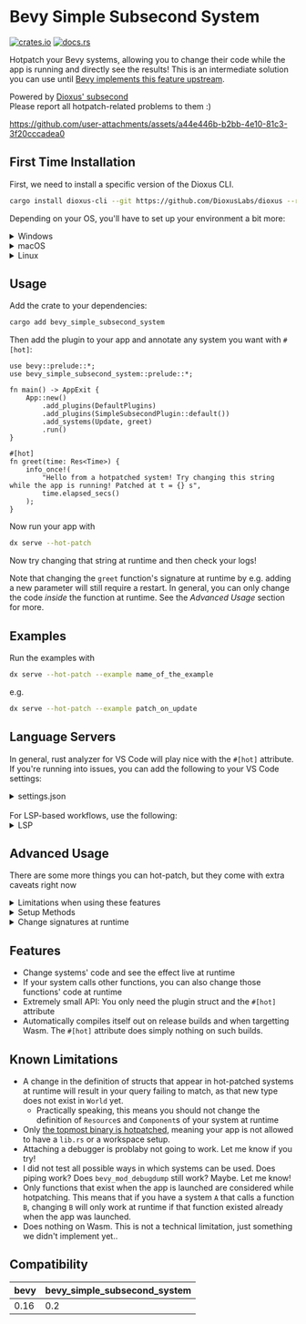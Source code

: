 # Bevy Simple Subsecond System

[![crates.io](https://img.shields.io/crates/v/bevy_simple_subsecond_system)](https://crates.io/crates/bevy_simple_subsecond_system)
[![docs.rs](https://docs.rs/bevy_simple_subsecond_system/badge.svg)](https://docs.rs/bevy_simple_subsecond_system)


Hotpatch your Bevy systems, allowing you to change their code while the app is running and directly see the results!
This is an intermediate solution you can use until [Bevy implements this feature upstream](https://github.com/bevyengine/bevy/issues/19296).

Powered by [Dioxus' subsecond](https://github.com/DioxusLabs/dioxus/releases/tag/v0.7.0-alpha.0#rust-hot-patching)  
Please report all hotpatch-related problems to them :)


<https://github.com/user-attachments/assets/a44e446b-b2bb-4e10-81c3-3f20cccadea0>



## First Time Installation

First, we need to install a specific version of the Dioxus CLI.

```sh
cargo install dioxus-cli --git https://github.com/DioxusLabs/dioxus --rev b2bd1f
```

Depending on your OS, you'll have to set up your environment a bit more:

<details>
<summary>
Windows
</summary>

If you're lucky, you don't need to change anything.
However, some users may experience issues with their path length.
If that happens, move your crate closer to your drive, e.g. `C:\my_crate`.
If that is not enough, set the following in your `~\.cargo\config.toml`:
```toml
[profile.dev]
codegen-units = 1
```
Note that this may increase compile times significantly if your crate is very large. 
When changing this number, always run `cargo clean` before rebuilding.
If you can verify that this solved your issue,
try increasing this number until you find a happy middle ground. For reference, the default number
for incremental builds is `256`, and for non-incremental builds `16`.

You also cannot set `linker = "rust-lld.exe"`, as subsecond currently crashes when `linker` is set.

</details>

<details>
<summary>
macOS
</summary>

You're in luck! Everything should work out of the box if you use the default system linker.

</details>

<details>
<summary>
Linux
</summary>

Execute the following:
```sh
readlink -f "$(which cc)"
```
If this points to `clang`, you're good. Otherwise, we'll need to symlink it.
Read the path returned by the following command:
```sh
which cc
```
and `cd` into it. For example,

```sh
$ which cc
/usr/bin/cc
$ cd /usr/bin
```

Assuming you have `clang` installed, run the following commands:

```sh
mv cc cc-real
ln -s "$(which clang)" cc
```
Note that the above commands may require `sudo`.

Now everything should work. If not, install `lld` on your system and add the following to your `~/.cargo/config.toml`:

```toml
[target.x86_64-unknown-linux-gnu]
rustflags = [
  "-Clink-arg=-fuse-ld=lld",
]
```

If you prefer to use `mold`, you can set it up like this:

```toml
[target.x86_64-unknown-linux-gnu]
#linker = clang
rustflags = [
  "-Clink-arg=-fuse-ld=mold",
]
```
Note that the `linker` key needs to be commented out.
You will also need to replace your system `ld` with `mold`.
```sh
cd /usr/bin
sudo mv ld ld-real
sudo ln -s mold ld
```

On NixOS you can do this in a shell by replacing:
```nix
pkgs.mkShell {
    # ..
}
```
with:
```nix
pkgs.mkShell.override {
    stdenv = pkgs.stdenvAdapters.useMoldLinker pkgs.clangStdenv;
} {
    # ..
}
```

</details>

## Usage

Add the crate to your dependencies:

```sh
cargo add bevy_simple_subsecond_system
```

Then add the plugin to your app and annotate any system you want with `#[hot]`:

```rust,ignore
use bevy::prelude::*;
use bevy_simple_subsecond_system::prelude::*;

fn main() -> AppExit {
    App::new()
        .add_plugins(DefaultPlugins)
        .add_plugins(SimpleSubsecondPlugin::default())
        .add_systems(Update, greet)
        .run()
}

#[hot]
fn greet(time: Res<Time>) {
    info_once!(
        "Hello from a hotpatched system! Try changing this string while the app is running! Patched at t = {} s",
        time.elapsed_secs()
    );
}
```

Now run your app with

```sh
dx serve --hot-patch
```

Now try changing that string at runtime and then check your logs!

Note that changing the `greet` function's signature at runtime by e.g. adding a new parameter will still require a restart.
In general, you can only change the code *inside* the function at runtime. See the *Advanced Usage* section for more.

## Examples

Run the examples with
```sh
dx serve --hot-patch --example name_of_the_example
```

e.g.
```sh
dx serve --hot-patch --example patch_on_update
```

## Language Servers

In general, rust analyzer for VS Code will play nice with the `#[hot]` attribute.
If you're running into issues, you can add the following to your VS Code settings:
<details><summary>settings.json</summary>

```json
"rust-analyzer.procMacro.ignored": {
    "bevy_simple_subsecond_system_macros": [
        "hot"
    ]
},
"rust-analyzer.diagnostics.disabled": [
    "proc-macro-disabled"
]
```
</details>
<br/>
For LSP-based workflows, use the following:

<details><summary>LSP</summary>

```lua
lspconfig.rust_analyzer.setup({
  capabilities = capabilities,
  settings = {
    ["rust-analyzer"] = {
      procMacro = {
        ignored = {
          bevy_simple_subsecond_system_macros = { "hot" },
        },
      },
      diagnostics = {
        disabled = { "proc-macro-disabled" },
      },
    },
  },
})
```
</details>


## Advanced Usage
There are some more things you can hot-patch, but they come with extra caveats right now

<details>
<summary>Limitations when using these features</summary>

- Annotating a function relying on local state will clear it every frame. Notably, this means you should not use `#[hot(rerun_on_hot_patch)]` or `#[hot(hot_patch_signature)]` on a system that uses any of the following:
  - `EventReader`
  - `Local`
  - Queries filtering with `Added`, `Changed`, or `Spawned`
- Some signatures are not supported, see the tests. Some have `#[hot(rerun_on_hot_patch)]` or `#[hot(hot_patch_signature)]` commented out to indicate this
- All hotpatched systems run as exclusive systems, meaning they won't run in parallel
- For component migration:
  - While top level component definitions can be changed and renamed (and will be migrated if using `HotPatchMigrate`), changing definitions of the types used as fields of the components isn't supported. It might work in some cases but most probably will be an undefined behaviour
</details>


<details>
<summary>
<sig>Setup Methods</sig>
</summary>

UI is often spawned in `Startup` or `OnEnter` schedules. Hot-patching such setup systems would be fairly useless, as they wouldn't run again.
For this reason, the plugin supports automatically rerunning systems that have been hot-patched. To opt-in, replace `#[hot]` with `#[hot(rerun_on_hot_patch = true)]`.
See the `rerun_setup` example for detailed instructions.

</details>

<details>
<summary>
<sig>Change signatures at runtime</sig>
</summary>

Replace `#[hot]` with `#[hot(hot_patch_signature = true)]` to allow changing a system's signature at runtime.
This allows you to e.g. add additional `Query` or `Res` parameters or modify existing ones.
</details>


## Features

- Change systems' code and see the effect live at runtime
- If your system calls other functions, you can also change those functions' code at runtime
- Extremely small API: You only need the plugin struct and the `#[hot]` attribute
- Automatically compiles itself out on release builds and when targetting Wasm. The `#[hot]` attribute does simply nothing on such builds.

## Known Limitations

- A change in the definition of structs that appear in hot-patched systems at runtime will result in your query failing to match, as that new type does not exist in `World` yet.
  - Practically speaking, this means you should not change the definition of `Resource`s and `Component`s of your system at runtime
- Only [the topmost binary is hotpatched](https://github.com/DioxusLabs/dioxus/issues/4160), meaning your app is not allowed to have a `lib.rs` or a workspace setup.
- Attaching a debugger is problaby not going to work. Let me know if you try!
- I did not test all possible ways in which systems can be used. Does piping work? Does `bevy_mod_debugdump` still work? Maybe. Let me know!
- Only functions that exist when the app is launched are considered while hotpatching. This means that if you have a system `A` that calls a function `B`, 
  changing `B` will only work at runtime if that function existed already when the app was launched.
- Does nothing on Wasm. This is not a technical limitation, just something we didn't implement yet..

## Compatibility

| bevy        | bevy_simple_subsecond_system |
|-------------|------------------------|
| 0.16        | 0.2                    |

